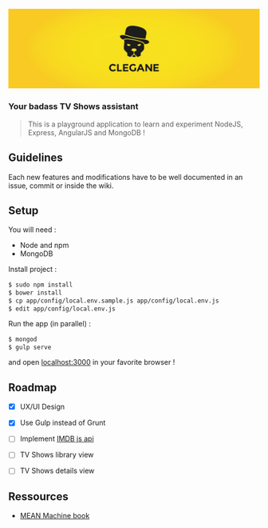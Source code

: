 ![Clegane](public/assets/img/clegane.jpg)

### Your badass TV Shows assistant

> This is a playground application to learn and experiment NodeJS, Express, AngularJS and MongoDB !

## Guidelines

Each new features and modifications have to be well documented in an issue, commit or inside the wiki.

## Setup

You will need :

- Node and npm
- MongoDB


Install project :

```shell
$ sudo npm install
$ bower install
$ cp app/config/local.env.sample.js app/config/local.env.js
$ edit app/config/local.env.js
```


Run the app (in parallel) :

```shell
$ mongod
$ gulp serve
```

and open [localhost:3000](http://localhost:3000) in your favorite browser !

## Roadmap

- [x] UX/UI Design
- [x] Use Gulp instead of Grunt
- [ ] Implement [IMDB js api](https://github.com/worr/node-imdb-api)
- [ ] TV Shows library view
- [ ] TV Shows details view


## Ressources

- [MEAN Machine book](https://leanpub.com/mean-machine)



